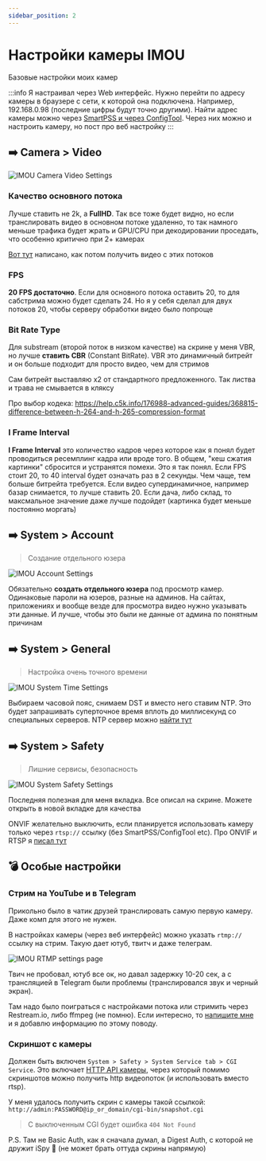 ```yaml
---
sidebar_position: 2
---
```


# Настройки камеры IMOU

Базовые настройки моих камер

:::info
Я настраивал через Web интерфейс. Нужно перейти по адресу камеры в браузере с сети, к которой она подключена. Например, 192.168.0.98 (последние цифры будут точно другими). Найти адрес камеры можно через [SmartPSS и через ConfigTool](apps/README.md). Через них можно и настроить камеру, но пост про веб настройку
:::

## ➡️ Camera > Video

![IMOU Camera Video Settings](https://i.imgur.com/MaaaQht.png)

### Качество основного потока

Лучше ставить не 2k, а **FullHD**. Так все тоже будет видно, но если транслировать видео в основном потоке удаленно, то так намного меньше трафика будет жрать и GPU/CPU при декодировании проседать, что особенно критично при 2+ камерах

[Вот тут](connection.md) написано, как потом получить видео с этих потоков

### FPS

**20 FPS достаточно**. Если для основного потока оставить 20, то для сабстрима можно будет сделать 24. Но я у себя сделал для двух потоков 20, чтобы серверу обработки видео было попроще

### Bit Rate Type

Для substream (второй поток в низком качестве) на скрине у меня VBR, но лучше **ставить CBR** (Constant BitRate). VBR это динамичный битрейт и он больше подходит для просто видео, чем для стримов

Сам битрейт выставляю x2 от стандартного предложенного. Так листва и трава не смывается в кляксу

Про выбор кодека: https://help.c5k.info/176988-advanced-guides/368815-difference-between-h-264-and-h-265-compression-format

### I Frame Interval

**I Frame Interval** это количество кадров через которое как я понял будет проводиться ресемплинг кадра или вроде того. В общем, "кеш сжатия картинки" сбросится и устранятся помехи. Это я так понял. Если FPS стоит 20, то 40 interval будет означать раз в 2 секунды. Чем чаще, тем больше битрейта требуется. Если видео супердинамичное, например базар снимается, то лучше ставить 20. Если дача, либо склад, то максмальное значение даже лучше подойдет (картинка будет меньше постоянно моргать)

## ➡️ System > Account

> Создание отдельного юзера

![IMOU Account Settings](https://i.imgur.com/uhA6x1A.png)

Обязательно **создать отдельного юзера** под просмотр камер. Одинаковые пароли на юзеров, разные на админов. На сайтах, приложениях и вообще везде для просмотра видео нужно указывать эти данные. И лучше, чтобы это были не данные от админа по понятным причинам

## ➡️ System > General

> Настройка очень точного времени

![IMOU System Time Settings](https://i.imgur.com/LvxiRtt.png)

Выбираем часовой пояс, снимаем DST и вместо него ставим NTP. Это будет запрашивать суперточное время вплоть до миллисекунд со специальных серверов. NTP сервер можно [найти тут](https://www.ntppool.org/zone/europe)

## ➡️ System > Safety

> Лишние сервисы, безопасность

![IMOU System Safety Settings](https://i.imgur.com/52MyQq9.png)

Последняя полезная для меня вкладка. Все описал на скрине. Можете открыть в новой вкладке для качества

ONVIF желательно выключить, если планируется использовать камеру только через `rtsp://` ссылку (без SmartPSS/ConfigTool etc). Про ONVIF и RTSP я [писал тут](connection.md)

## 💣 Особые настройки

### Стрим на YouTube и в Telegram

Прикольно было в чатик друзей транслировать самую первую камеру. Даже комп для этого не нужен.

В настройках камеры (через веб интерфейс) можно указать `rtmp://` ссылку на стрим. Такую дает ютуб, твитч и даже телеграм.

![IMOU RTMP settings page](https://i.imgur.com/DmttCes.png)

Твич не пробовал, ютуб все ок, но давал задержку 10-20 сек, а с трансляцией в Telegram были проблемы (транслировался звук и черный экран).

Там надо было поиграться с настройками потока или стримить через Restream.io, либо ffmpeg (не помню). Если интересно, то [напишите мне](/about) и я добавлю информацию по этому поводу.

### Скриншот с камеры

Должен быть включен `System > Safety > System Service tab > CGI Service`. Это включает [HTTP API камеры](http://ftp.asm.cz/Dahua/kamerove_systemy/SDK&API/CGI_snapshot,stream.pdf), через который помимо скриншотов можно получить http видеопоток (и использовать вместо rtsp).

У меня удалось получить скрин с камеры такой ссылкой: `http://admin:PASSWORD@ip_or_domain/cgi-bin/snapshot.cgi`

> С выключенным CGI будет ошибка `404 Not Found`

P.S. Там не Basic Auth, как я сначала думал, а Digest Auth, с которой не дружит iSpy 👿 (не может брать оттуда скрины напрямую)
